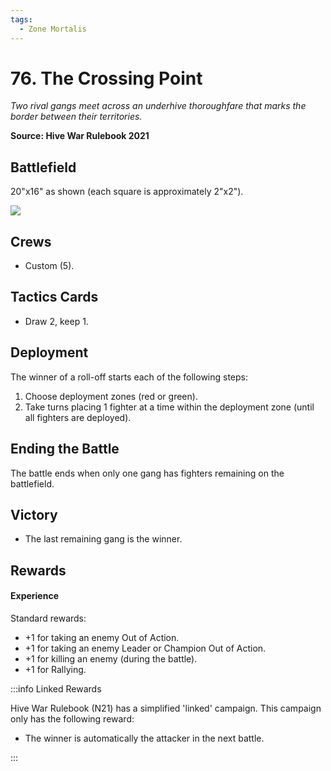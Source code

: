 ```yaml
---
tags:
  - Zone Mortalis
---
```


# 76. The Crossing Point

_Two rival gangs meet across an underhive thoroughfare that marks the border between their territories._

**Source: Hive War Rulebook 2021**

## Battlefield

20"x16" as shown (each square is approximately 2"x2").

![](crossing-point.jpg)

## Crews

- Custom (5).

## Tactics Cards

- Draw 2, keep 1.

## Deployment

The winner of a roll-off starts each of the following steps:

1. Choose deployment zones (red or green).
2. Take turns placing 1 fighter at a time within the deployment zone (until all fighters are deployed).

## Ending the Battle

The battle ends when only one gang has fighters remaining on the battlefield.

## Victory

- The last remaining gang is the winner.

## Rewards

#### Experience

Standard rewards:

- +1 for taking an enemy Out of Action.
- +1 for taking an enemy Leader or Champion Out of Action.
- +1 for killing an enemy (during the battle).
- +1 for Rallying.

:::info Linked Rewards

Hive War Rulebook (N21) has a simplified 'linked' campaign. This campaign only has the following reward:

- The winner is automatically the attacker in the next battle.

:::
